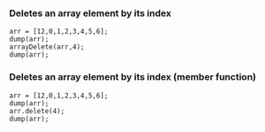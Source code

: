 ### Deletes an array element by its index
```luceescript+trycf
arr = [12,0,1,2,3,4,5,6];
dump(arr);
arrayDelete(arr,4);
dump(arr);
```

### Deletes an array element by its index (member function)
```luceescript+trycf
arr = [12,0,1,2,3,4,5,6];
dump(arr);
arr.delete(4);
dump(arr);
```